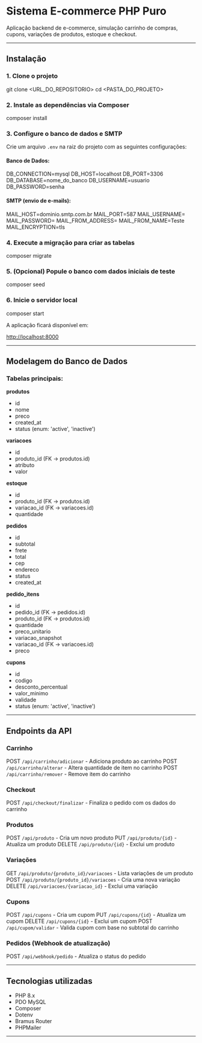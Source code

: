# Sistema E-commerce PHP Puro

Aplicação backend de e-commerce, simulação carrinho de compras, cupons, variações de produtos, estoque e checkout.

---

## Instalação

### 1. Clone o projeto

git clone \<URL\_DO\_REPOSITORIO>
cd \<PASTA\_DO\_PROJETO>

### 2. Instale as dependências via Composer

composer install

### 3. Configure o banco de dados e SMTP

Crie um arquivo `.env` na raiz do projeto com as seguintes configurações:

#### Banco de Dados:

DB\_CONNECTION=mysql
DB\_HOST=localhost
DB\_PORT=3306
DB\_DATABASE=nome\_do\_banco
DB\_USERNAME=usuario
DB\_PASSWORD=senha

#### SMTP (envio de e-mails):

MAIL\_HOST=dominio.smtp.com.br
MAIL\_PORT=587
MAIL\_USERNAME=
MAIL\_PASSWORD=
MAIL\_FROM\_ADDRESS=
MAIL\_FROM\_NAME=Teste
MAIL\_ENCRYPTION=tls

### 4. Execute a migração para criar as tabelas

composer migrate

### 5. (Opcional) Popule o banco com dados iniciais de teste

composer seed

### 6. Inicie o servidor local

composer start

A aplicação ficará disponível em:

[http://localhost:8000](http://localhost:8000)

---

## Modelagem do Banco de Dados

### Tabelas principais:

**produtos**

* id
* nome
* preco
* created\_at
* status (enum: 'active', 'inactive')

**variacoes**

* id
* produto\_id (FK → produtos.id)
* atributo
* valor

**estoque**

* id
* produto\_id (FK → produtos.id)
* variacao\_id (FK → variacoes.id)
* quantidade

**pedidos**

* id
* subtotal
* frete
* total
* cep
* endereco
* status
* created\_at

**pedido\_itens**

* id
* pedido\_id (FK → pedidos.id)
* produto\_id (FK → produtos.id)
* quantidade
* preco\_unitario
* variacao\_snapshot
* variacao\_id (FK → variacoes.id)
* preco

**cupons**

* id
* codigo
* desconto\_percentual
* valor\_minimo
* validade
* status (enum: 'active', 'inactive')

---

## Endpoints da API

### Carrinho

POST `/api/carrinho/adicionar` - Adiciona produto ao carrinho
POST `/api/carrinho/alterar` - Altera quantidade de item no carrinho
POST `/api/carrinho/remover` - Remove item do carrinho

### Checkout

POST `/api/checkout/finalizar` - Finaliza o pedido com os dados do carrinho

### Produtos

POST `/api/produto` - Cria um novo produto
PUT `/api/produto/{id}` - Atualiza um produto
DELETE `/api/produto/{id}` - Exclui um produto

### Variações

GET `/api/produto/{produto_id}/variacoes` - Lista variações de um produto
POST `/api/produto/{produto_id}/variacoes` - Cria uma nova variação
DELETE `/api/variacoes/{variacao_id}` - Exclui uma variação

### Cupons

POST `/api/cupons` - Cria um cupom
PUT `/api/cupons/{id}` - Atualiza um cupom
DELETE `/api/cupons/{id}` - Exclui um cupom
POST `/api/cupom/validar` - Valida cupom com base no subtotal do carrinho

### Pedidos (Webhook de atualização)

POST `/api/webhook/pedido` - Atualiza o status do pedido

---

## Tecnologias utilizadas

* PHP 8.x 
* PDO MySQL
* Composer 
* Dotenv 
* Bramus Router 
* PHPMailer 

---
